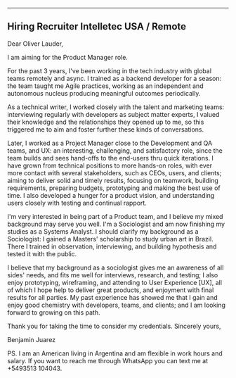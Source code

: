   ----------------
  Hiring Recruiter
  Intelletec 
  USA / Remote
  ----------------

Dear Oliver Lauder,

I am aiming for the Product Manager role.

For the past 3 years, I've been working in the tech industry with global
teams remotely and async. I trained as a backend developer for a season:
the team taught me Agile practices, working as an independent and
autonomous nucleus producing meaningful outcomes periodically.

As a technical writer, I worked closely with the talent and marketing
teams: interviewing regularly with developers as subject matter experts,
I valued their knowledge and the relationships they opened up to me, so
this triggered me to aim and foster further these kinds of
conversations.

Later, I worked as a Project Manager close to the Development and QA
teams, and UX: an interesting, challenging, and satisfactory role, since
the team builds and sees hand-offs to the end-users thru quick
iterations. I have grown from technical positions to more hands-on
roles, with ever more contact with several stakeholders, such as CEOs,
users, and clients; aiming to deliver solid and timely results, focusing
on teamwork, building requirements, preparing budgets, prototyping and
making the best use of time. I also developed a hunger for a product
vision, and understanding users closely with testing and continual
rapport.


I'm very interested in being part of a Product team, and I believe my
mixed background may serve you well. I'm a Sociologist and am now
finishing my studies as a Systems Analyst. I should clarify my
background as a Sociologist: I gained a Masters' scholarship to study
urban art in Brazil. There I trained in observation, interviewing, and
building hypothesis and tested it with the public.



I believe that my background as a sociologist gives me an awareness of
all sides' needs, and fits me well for interviews, research, and
testing; I also enjoy prototyping, wireframing, and attending to User
Experience \[UX\], all of which I hope help to deliver great products,
and enjoyment with final results for all parties. My past experience has
showed me that I gain and enjoy good chemistry with developers,
teams, and clients; and I am looking forward to growing on this path.

Thank you for taking the time to consider my credentials. Sincerely
yours,

Benjamin Juarez

PS. I am an American living in Argentina and am flexible in work hours
and salary. If you want to reach me through WhatsApp you can text me at
+5493513 104043.
